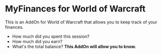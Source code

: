 <h1>MyFinances for World of Warcraft</h1>

This is an AddOn for World of Warcraft that allows you to keep track of your finances. 
- How much did you spent this session? 
- How much did you earn? 
- What's the total balance? 
<strong>This AddOn will allow you to know.</strong>
